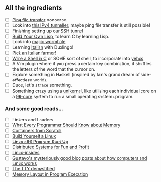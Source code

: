 ## All the ingredients


- [ ] [Ping file transfer](https://github.com/domspad/icmpb_and_j) nonsense. 
- [ ] Look into [this IPv4 tunneller](https://github.com/yarrick/iodine), maybe ping file transfer is still possible!
- [ ] Finishing setting up our SSH tunnel
- [ ] [Build Your Own Lisp](http://www.buildyourownlisp.com), to learn C by learning Lisp.
- [ ] Look into [magic wormhole](https://github.com/warner/magic-wormhole)
- [ ] Learning [Italian](https://www.youtube.com/watch?v=PhlMJ8qkbZg) with Duolingo!
- [ ] [Pick an Italian farmer!](https://www.wwoof.it/en/)
- [ ] [Write a Shell in C](https://brennan.io/2015/01/16/write-a-shell-in-c/) or SOME sort of shell, to incorporate into [yehos](https://github.com/zormit/yehos)
- [ ] A Vim plugin where if you press a certain key combination, it shuffles the letters of the word that the cursor on.
- [ ] Explore something in Haskell (inspired by Iain's grand dream of side-effectless world).
- [ ] Dude, let's `strace` something.
- [ ] Something crazy using a [unikernel](https://mirage.io), like utilizing each individual core on a [96-core](https://www.packet.net/bare-metal/) system to run a small operating system+program.

### And some good reads...

- [ ] Linkers and Loaders
- [ ] [What Every Programmer Should Know about Memory](https://www.akkadia.org/drepper/cpumemory.pdf)
- [ ] [Containers from Scratch](https://ericchiang.github.io/post/containers-from-scratch/)
- [ ] [Build Yourself a Linux](https://github.com/MichielDerhaeg/build-linux)
- [ ] [Linux x86 Program Start Up](http://dbp-consulting.com/tutorials/debugging/linuxProgramStartup.html)
- [ ] [Distributed Systems for Fun and Profit](http://book.mixu.net/distsys/single-page.html)
- [ ] [Linux-insides](https://0xax.gitbooks.io/linux-insides/content/)
- [ ] [Gustavo's mysteriously good blog posts about how computers and Linux works](http://duartes.org/gustavo/blog/category/internals/)
- [ ] [The TTY demystified](http://www.linusakesson.net/programming/tty/)
- [ ] [Memory Layout in Program Execution](http://fgiasson.com/articles/memorylayout.txt)
